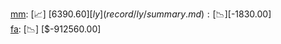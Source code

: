 [mm](record/mm/summary.md): [📈] [$6390.60]  
[ly](record/ly/summary.md): [📉] [$-1830.00]  
[fa](record/fa/summary.md): [📉] [$-912560.00]  
